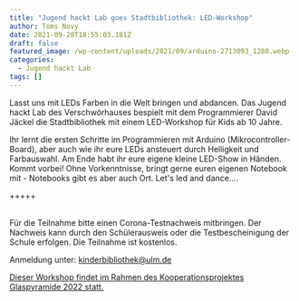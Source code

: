 ```yaml
---
title: "Jugend hackt Lab goes Stadtbibliothek: LED-Workshop"
author: Toms Novy
date: 2021-09-28T18:55:03.181Z
draft: false
featured_image: /wp-content/uploads/2021/09/arduino-2713093_1280.webp
categories:
  - Jugend hackt Lab
tags: []
---
```

Lasst uns mit LEDs Farben in die Welt bringen und abdancen. Das Jugend hackt Lab des Verschwörhauses bespielt mit dem Programmierer David Jäckel die Stadtbibliothek mit einem LED-Workshop für Kids ab 10 Jahre.

Ihr lernt die ersten Schritte im Programmieren mit Arduino (Mikrocontroller-Board), aber auch wie ihr eure LEDs ansteuert durch Helligkeit und Farbauswahl. Am Ende habt ihr eure eigene kleine LED-Show in Händen. Kommt vorbei! Ohne Vorkenntnisse, bringt gerne euren eigenen Notebook mit - Notebooks gibt es aber auch Ort. Let's led and dance....



+++++

\
Für die Teilnahme bitte einen Corona-Testnachweis mitbringen. Der Nachweis kann durch den Schülerausweis oder die Testbescheinigung der Schule erfolgen. Die Teilnahme ist kostenlos.

Anmeldung unter: kinderbibliothek@ulm.de

[Dieser Workshop findet im Rahmen des Kooperationsprojektes Glaspyramide 2022 statt.](https://www.kulturstiftung-des-bundes.de/de/projekte/nachhaltigkeit_und_zukunft/detail/glaspyramide_2022.html)
